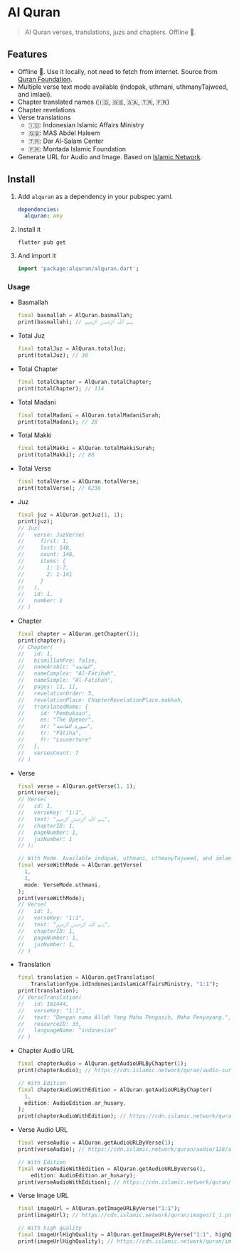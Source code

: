 # Al Quran

> Al Quran verses, translations, juzs and chapters. Offline 🎉.

## Features

- Offline 🚀. Use it locally, not need to fetch from internet. Source from [Quran Foundation](https://quran.foundation).
- Multiple verse text mode available (indopak, uthmani, uthmanyTajweed, and imlaei).
- Chapter translated names (🇮🇩, 🇬🇧, 🇸🇦, 🇹🇷, 🇫🇷)
- Chapter revelations
- Verse translations
  - 🇮🇩: Indonesian Islamic Affairs Ministry
  - 🇬🇧: MAS Abdel Haleem
  - 🇹🇷: Dar Al-Salam Center
  - 🇫🇷: Montada Islamic Foundation
- Generate URL for Audio and Image. Based on [Islamic Network](https://islamic.network).

## Install

1. Add `alquran` as a dependency in your pubspec.yaml.

    ```yaml
    dependencies:
      alquran: any
    ```

2. Install it

    ```shell
    flutter pub get
    ```

3. And import it

    ```dart
    import 'package:alquran/alquran.dart';
    ```

### Usage

- Basmallah

  ```dart
  final basmallah = AlQuran.basmallah;
  print(basmallah); // بِسْمِ ٱللَّهِ ٱلرَّحْمَـٰنِ ٱلرَّحِيمِ
  ```

- Total Juz

  ```dart
  final totalJuz = AlQuran.totalJuz;
  print(totalJuz); // 30
  ```

- Total Chapter

  ```dart
  final totalChapter = AlQuran.totalChapter;
  print(totalChapter); // 114
  ```

- Total Madani

  ```dart
  final totalMadani = AlQuran.totalMadaniSurah;
  print(totalMadani); // 28
  ```

- Total Makki

  ```dart
  final totalMakki = AlQuran.totalMakkiSurah;
  print(totalMakki); // 86
  ```

- Total Verse

  ```dart
  final totalVerse = AlQuran.totalVerse;
  print(totalVerse); // 6236
  ```

- Juz

  ```dart
  final juz = AlQuran.getJuz(1, 1);
  print(juz);
  // Juz(
  //   verse: JuzVerse(
  //     first: 1,
  //     last: 148,
  //     count: 148,
  //     items: {
  //       1: 1-7,
  //       2: 1-141
  //     }
  //   ),
  //   id: 1,
  //   number: 1
  // )
  ```

- Chapter

  ```dart
  final chapter = AlQuran.getChapter(1);
  print(chapter);
  // Chapter(
  //   id: 1,
  //   bismillahPre: false,
  //   nameArabic: "الفاتحة",
  //   nameComplex: "Al-Fātiĥah",
  //   nameSimple: "Al-Fatihah",
  //   pages: [1, 1],
  //   revelationOrder: 5,
  //   revelationPlace: ChapterRevelationPlace.makkah,
  //   translatedName: {
  //     id: "Pembukaan",
  //     en: "The Opener",
  //     ar: "سورة الفاتحة",
  //     tr: "Fâtiha",
  //     fr: "Louverture"
  //   },
  //   versesCount: 7
  // )
  ```

- Verse

  ```dart
  final verse = AlQuran.getVerse(1, 1);
  print(verse);
  // Verse(
  //   id: 1,
  //   verseKey: "1:1",
  //   text: "بِسْمِ ٱللَّهِ ٱلرَّحْمَـٰنِ ٱلرَّحِيمِ",
  //   chapterID: 1,
  //   pageNumber: 1,
  //   juzNumber: 1
  // );

  // With Mode. Available indopak, uthmani, uthmanyTajweed, and imlaei.
  final verseWithMode = AlQuran.getVerse(
    1,
    1,
    mode: VerseMode.uthmani,
  );
  print(verseWithMode);
  // Verse(
  //   id: 1,
  //   verseKey: "1:1",
  //   text: "بِسْمِ ٱللَّهِ ٱلرَّحْمَـٰنِ ٱلرَّحِيمِ",
  //   chapterID: 1,
  //   pageNumber: 1,
  //   juzNumber: 1,
  // )
  ```

- Translation

  ```dart
  final translation = AlQuran.getTranslation(
      TranslationType.idIndonesianIslamicAffairsMinistry, "1:1");
  print(translation);
  // VerseTranslation(
  //   id: 181444,
  //   verseKey: "1:1",
  //   text: "Dengan nama Allah Yang Maha Pengasih, Maha Penyayang.",
  //   resourceID: 33,
  //   languageName: "indonesian"
  // )
  ```

- Chapter Audio URL

  ```dart
  final chapterAudio = AlQuran.getAudioURLByChapter(1);
  print(chapterAudio); // https://cdn.islamic.network/quran/audio-surah/128/ar.alafasy/1.mp3

  // With Edition
  final chapterAudioWithEdition = AlQuran.getAudioURLByChapter(
    1,
    edition: AudioEdition.ar_husary,
  );
  print(chapterAudioWithEdition); // https://cdn.islamic.network/quran/audio-surah/128/ar.husary/1.mp3
  ```

- Verse Audio URL

  ```dart
  final verseAudio = AlQuran.getAudioURLByVerse(1);
  print(verseAudio); // https://cdn.islamic.network/quran/audio/128/ar.alafasy/1.mp3

  // With Edition
  final verseAudioWithEdition = AlQuran.getAudioURLByVerse(1,
      edition: AudioEdition.ar_husary);
  print(verseAudioWithEdition); // https://cdn.islamic.network/quran/audio/128/ar.husary/1.mp3
  ```

- Verse Image URL

  ```dart
  final imageUrl = AlQuran.getImageURLByVerse("1:1");
  print(imageUrl); // https://cdn.islamic.network/quran/images/1_1.png

  // With high quality
  final imageUrlHighQuality = AlQuran.getImageURLByVerse("1:1", highQuality: true);
  print(imageUrlHighQuality); // https://cdn.islamic.network/quran/images/high-resolution/1_1.png
  ```
